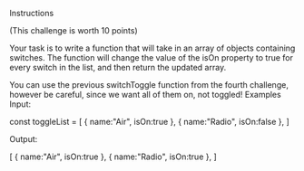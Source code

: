 
Instructions

(This challenge is worth 10 points)

Your task is to write a function that will take in an array of objects containing switches. The function will change the value of the isOn property to true for every switch in the list, and then return the updated array.

You can use the previous switchToggle function from the fourth challenge, however be careful, since we want all of them on, not toggled!
Examples
Input:


const toggleList = [
	{
		name:"Air",
		isOn:true
	},
	{
		name:"Radio",
		isOn:false
	},
]
    

Output:


[
	{
		name:"Air",
		isOn:true
	},
	{
		name:"Radio",
		isOn:true
	},
]
		

